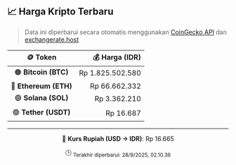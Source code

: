 

<!-- HARGA_KRIPTO -->
## 📈 Harga Kripto Terbaru

> Data ini diperbarui secara otomatis menggunakan [CoinGecko API](https://www.coingecko.com/) dan [exchangerate.host](https://exchangerate.host/)

<div align="center">

| 🪙 Token | 💰 Harga (IDR) |
|:------:|---------------:|
| 🟠 **Bitcoin (BTC)**   | Rp 1.825.502.580 |
| 🔵 **Ethereum (ETH)**  | Rp 66.662.332 |
| 🟣 **Solana (SOL)**    | Rp 3.362.210 |
| 🟢 **Tether (USDT)**   | Rp 16.687 |

---

💱 **Kurs Rupiah (USD → IDR)**: Rp 16.665

🕒 <sub>Terakhir diperbarui: 28/9/2025, 02.10.36</sub>

</div>
<!-- /HARGA_KRIPTO -->